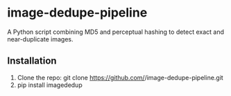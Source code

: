 # image-dedupe-pipeline
A Python script combining MD5 and perceptual hashing to detect exact and near-duplicate images.

## Installation
1. Clone the repo:
   git clone https://github.com/<your-username>/image-dedupe-pipeline.git
2. pip install imagededup
